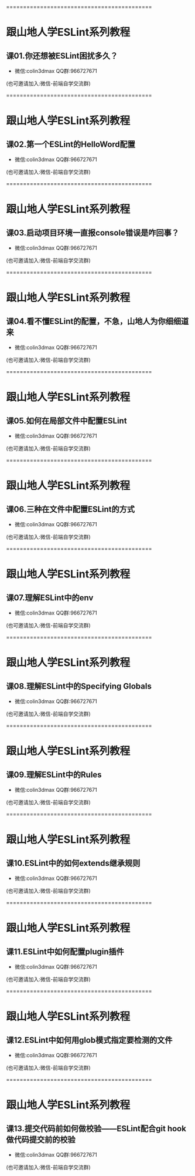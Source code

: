 ===========================================

# 跟山地人学ESLint系列教程

## 课01.你还想被ESLint困扰多久？

* 微信:colin3dmax QQ群:966727671

(也可邀请加入:微信-前端自学交流群)

===========================================

# 跟山地人学ESLint系列教程

## 课02.第一个ESLint的HelloWord配置

* 微信:colin3dmax QQ群:966727671

(也可邀请加入:微信-前端自学交流群)

===========================================

# 跟山地人学ESLint系列教程

## 课03.启动项目环境一直报console错误是咋回事？

* 微信:colin3dmax QQ群:966727671

(也可邀请加入:微信-前端自学交流群)

===========================================

# 跟山地人学ESLint系列教程

## 课04.看不懂ESLint的配置，不急，山地人为你细细道来

* 微信:colin3dmax QQ群:966727671

(也可邀请加入:微信-前端自学交流群)

===========================================

# 跟山地人学ESLint系列教程

## 课05.如何在局部文件中配置ESLint

* 微信:colin3dmax QQ群:966727671

(也可邀请加入:微信-前端自学交流群)

===========================================

# 跟山地人学ESLint系列教程

## 课06.三种在文件中配置ESLint的方式

* 微信:colin3dmax QQ群:966727671

(也可邀请加入:微信-前端自学交流群)

===========================================

# 跟山地人学ESLint系列教程

## 课07.理解ESLint中的env

* 微信:colin3dmax QQ群:966727671

(也可邀请加入:微信-前端自学交流群)

===========================================

# 跟山地人学ESLint系列教程

## 课08.理解ESLint中的Specifying Globals

* 微信:colin3dmax QQ群:966727671

(也可邀请加入:微信-前端自学交流群)

===========================================

# 跟山地人学ESLint系列教程

## 课09.理解ESLint中的Rules

* 微信:colin3dmax QQ群:966727671

(也可邀请加入:微信-前端自学交流群)


===========================================

# 跟山地人学ESLint系列教程

## 课10.ESLint中的如何extends继承规则

* 微信:colin3dmax QQ群:966727671

(也可邀请加入:微信-前端自学交流群)


===========================================

# 跟山地人学ESLint系列教程

## 课11.ESLint中如何配置plugin插件

* 微信:colin3dmax QQ群:966727671

(也可邀请加入:微信-前端自学交流群)


===========================================

# 跟山地人学ESLint系列教程

## 课12.ESLint中如何用glob模式指定要检测的文件

* 微信:colin3dmax QQ群:966727671

(也可邀请加入:微信-前端自学交流群)


===========================================

# 跟山地人学ESLint系列教程

## 课13.提交代码前如何做校验——ESLint配合git hook做代码提交前的校验

* 微信:colin3dmax QQ群:966727671

(也可邀请加入:微信-前端自学交流群)






